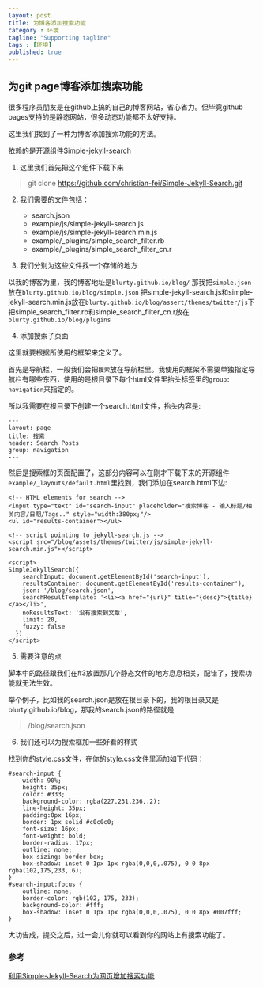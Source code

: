 ```yaml
---
layout: post
title: 为博客添加搜索功能
category : 环境
tagline: "Supporting tagline"
tags : [环境]
published: true
---
```


## 为git page博客添加搜索功能

很多程序员朋友是在github上搞的自己的博客网站，省心省力。但毕竟github pages支持的是静态网站，很多动态功能都不太好支持。

这里我们找到了一种为博客添加搜索功能的方法。

依赖的是开源组件[Simple-jekyll-search](https://github.com/christian-fei/Simple-Jekyll-Search)

1. 这里我们首先把这个组件下载下来

> git clone https://github.com/christian-fei/Simple-Jekyll-Search.git

<!--break-->

2. 我们需要的文件包括：
    - search.json
    - example/js/simple-jekyll-search.js
    - example/js/simple-jekyll-search.min.js
    - example/_plugins/simple_search_filter.rb
    - example/_plugins/simple_search_filter_cn.r

3. 我们分别为这些文件找一个存储的地方

以我的博客为里，我的博客地址是`blurty.github.io/blog/`
那我把`simple.json`放在`blurty.github.io/blog/simple.json`
把simple-jekyll-search.js和simple-jekyll-search.min.js放在`blurty.github.io/blog/assert/themes/twitter/js`下
把simple_search_filter.rb和simple_search_filter_cn.r放在`blurty.github.io/blog/plugins`

4. 添加搜索子页面

这里就要根据所使用的框架来定义了。

首先是导航栏，一般我们会把`搜索`放在导航栏里。我使用的框架不需要单独指定导航栏有哪些东西，使用的是根目录下每个html文件里抬头标签里的`group: navigation`来指定的。

所以我需要在根目录下创建一个search.html文件，抬头内容是:

```
---
layout: page
title: 搜索
header: Search Posts
group: navigation
---
```

然后是搜索框的页面配置了，这部分内容可以在刚才下载下来的开源组件`example/_layouts/default.html`里找到，我们添加在search.html下边:

```
<!-- HTML elements for search -->
<input type="text" id="search-input" placeholder="搜索博客 - 输入标题/相关内容/日期/Tags.." style="width:380px;"/>
<ul id="results-container"></ul>

<!-- script pointing to jekyll-search.js -->
<script src="/blog/assets/themes/twitter/js/simple-jekyll-search.min.js"></script>

<script>
SimpleJekyllSearch({
    searchInput: document.getElementById('search-input'),
    resultsContainer: document.getElementById('results-container'),
    json: '/blog/search.json',
    searchResultTemplate: '<li><a href="{url}" title="{desc}">{title}</a></li>',
    noResultsText: '没有搜索到文章',
    limit: 20,
    fuzzy: false
  })
</script>
```

5. 需要注意的点

脚本中的路径跟我们在#3放置那几个静态文件的地方息息相关，配错了，搜索功能就无法生效。

举个例子，比如我的search.json是放在根目录下的，我的根目录又是blurty.github.io/blog，那我的search.json的路径就是

> /blog/search.json

6. 我们还可以为搜索框加一些好看的样式

找到你的style.css文件，在你的style.css文件里添加如下代码：

```
#search-input {
    width: 90%;
    height: 35px;
    color: #333;
    background-color: rgba(227,231,236,.2);
    line-height: 35px;
    padding:0px 16px;
    border: 1px solid #c0c0c0;
    font-size: 16px;
    font-weight: bold;
    border-radius: 17px;
    outline: none;
    box-sizing: border-box;
    box-shadow: inset 0 1px 1px rgba(0,0,0,.075), 0 0 8px rgba(102,175,233,.6);
}
#search-input:focus {
    outline: none;
    border-color: rgb(102, 175, 233);
    background-color: #fff;
    box-shadow: inset 0 1px 1px rgba(0,0,0,.075), 0 0 8px #007fff;
}
```

大功告成，提交之后，过一会儿你就可以看到你的网站上有搜索功能了。

### 参考

[利用Simple-Jekyll-Search为网页增加搜索功能](https://ning0.top/2020-11-08-blog-jekyll-search)